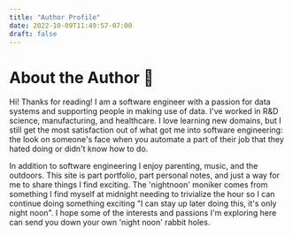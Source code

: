 ```yaml
---
title: "Author Profile"
date: 2022-10-09T11:49:57-07:00
draft: false
---
```


# About the Author 👋

Hi! Thanks for reading! I am a software engineer with a passion for data systems and supporting people in making use of data. I've worked in R&D science, manufacturing, and healthcare. I love learning new domains, but I still get the most satisfaction out of what got me into software engineering: the look on someone's face when you automate a part of their job that they hated doing or didn't know how to do.

In addition to software engineering I enjoy parenting, music, and the outdoors. This site is part portfolio, part personal notes, and just a way for me to share things I find exciting. The 'nightnoon' moniker comes from something I find myself at midnight needing to trivialize the hour so I can continue doing something exciting "I can stay up later doing this, it's only night noon". I hope some of the interests and passions I'm exploring here can send you down your own 'night noon' rabbit holes.